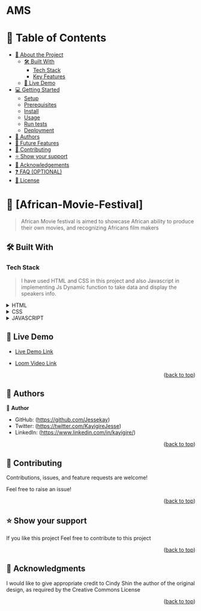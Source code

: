 # AMS
<a name="readme-top"></a>

<!--
HOW TO USE:
This is an example of how you may give instructions on setting up your project locally.

Modify this file to match your project and remove sections that don't apply.

REQUIRED SECTIONS:
- Table of Contents
- About the Project
  - Built With
  - Live Demo
- Getting Started
- Authors
- Future Features
- Contributing
- Show your support
- Acknowledgements
- License

OPTIONAL SECTIONS:
- FAQ

After you're finished please remove all the comments and instructions!
-->



<!-- TABLE OF CONTENTS -->

# 📗 Table of Contents

- [📖 About the Project](#about-project)
  - [🛠 Built With](#built-with)
    - [Tech Stack](#tech-stack)
    - [Key Features](#key-features)
  - [🚀 Live Demo](#live-demo)
- [💻 Getting Started](#getting-started)
  - [Setup](#setup)
  - [Prerequisites](#prerequisites)
  - [Install](#install)
  - [Usage](#usage)
  - [Run tests](#run-tests)
  - [Deployment](#triangular_flag_on_post-deployment)
- [👥 Authors](#authors)
- [🔭 Future Features](#future-features)
- [🤝 Contributing](#contributing)
- [⭐️ Show your support](#support)
- [🙏 Acknowledgements](#acknowledgements)
- [❓ FAQ (OPTIONAL)](#faq)
- [📝 License](#license)

<!-- PROJECT DESCRIPTION -->

# 📖 [African-Movie-Festival] <a name="about-project"></a>

> African Movie festival is aimed to showcase African ability to produce their own movies, and recognizing Africans film makers


## 🛠 Built With <a name="built-with"></a>

### Tech Stack <a name="tech-stack"></a>

> I have used HTML and CSS in this project and also Javascript in implementing Js Dynamic function to take data and display the speakers info.

<details>
  <summary>HTML</summary>
  
</details>
<details>
  <summary>CSS</summary>
  
</details>
<details>
  <summary>JAVASCRIPT</summary>
  
</details>

<!-- LIVE DEMO -->

## 🚀 Live Demo <a name="live-demo"></a>



- [Live Demo Link](https://jessekay.github.io/AMS/)

- [Loom Video Link](https://www.loom.com/share/704d8d0d32c04d449590feed2835edc5)

<p align="right">(<a href="#readme-top">back to top</a>)</p>

<!-- GETTING STARTED -->



<!-- AUTHORS -->

## 👥 Authors <a name="authors"></a>



👤 **Author**

- GitHub: (https://github.com/Jessekay)
- Twitter: (https://twitter.com/KayigireJesse)
- LinkedIn: (https://www.linkedin.com/in/kayigire/)



<p align="right">(<a href="#readme-top">back to top</a>)</p>



<!-- CONTRIBUTING -->

## 🤝 Contributing <a name="contributing"></a>

Contributions, issues, and feature requests are welcome!

Feel free to raise an issue!

<p align="right">(<a href="#readme-top">back to top</a>)</p>

<!-- SUPPORT -->

## ⭐️ Show your support <a name="support"></a>



If you like this project Feel free to contribute to this project

<p align="right">(<a href="#readme-top">back to top</a>)</p>

<!-- ACKNOWLEDGEMENTS -->

## 🙏 Acknowledgments <a name="Cindy Shin in Behance"></a>



I would like to give appropriate credit to Cindy Shin the author of the original design, as required by the Creative Commons License

<p align="right">(<a href="#readme-top">back to top</a>)</p>


